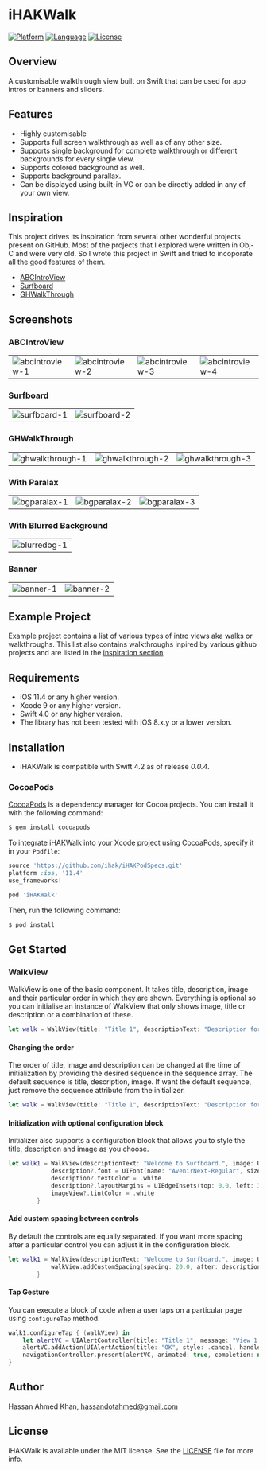 # iHAKWalk

[![Platform](http://img.shields.io/badge/platform-iOS-blue.svg?style=flat)](https://developer.apple.com/iphone/index.action)
[![Language](http://img.shields.io/badge/language-Swift-brightgreen.svg?style=flat)](https://developer.apple.com/swift)
[![License](http://img.shields.io/badge/license-MIT-lightgrey.svg?style=flat)](http://mit-license.org)

## Overview

A customisable walkthrough view built on Swift that can be used for app intros or banners and sliders. 

## Features

- Highly customisable
- Supports full screen walkthrough as well as of any other size.
- Supports single background for complete walkthrough or different backgrounds for every single view.
- Supports colored background as well.
- Supports background parallax.
- Can be displayed using built-in VC or can be directly added in any of your own view.

## Inspiration

This project drives its inspiration from several other wonderful projects present on GitHub. Most of the projects that I explored were written in Obj-C and were very old. So I wrote this project in Swift and tried to incoporate all the good features of them.

* [ABCIntroView](https://github.com/AdamBCo/ABCIntroView)
* [Surfboard](https://github.com/MosheBerman/Surfboard)
* [GHWalkThrough](https://github.com/GnosisHub/GHWalkThrough)

## Screenshots

### ABCIntroView

| | | | |
|-|-|-|-|
| ![abcintroview-1](https://github.com/ihak/iHAKWalk/raw/master/screenshots/inspiration-1.png) | ![abcintroview-2](https://github.com/ihak/iHAKWalk/raw/master/screenshots/inspiration-2.png) | ![abcintroview-3](https://github.com/ihak/iHAKWalk/raw/master/screenshots/inspiration-3.png) | ![abcintroview-4](https://github.com/ihak/iHAKWalk/raw/master/screenshots/inspiration-4.png) |

### Surfboard

| | |
|-|-|
| ![surfboard-1](https://github.com/ihak/iHAKWalk/raw/master/screenshots/inspiration-5.png) | ![surfboard-2](https://github.com/ihak/iHAKWalk/raw/master/screenshots/inspiration-6.png) |

### GHWalkThrough

| | | |
|-|-|-|
| ![ghwalkthrough-1](https://github.com/ihak/iHAKWalk/raw/master/screenshots/inspiration-7.png) | ![ghwalkthrough-2](https://github.com/ihak/iHAKWalk/raw/master/screenshots/inspiration-8.png) | ![ghwalkthrough-3](https://github.com/ihak/iHAKWalk/raw/master/screenshots/inspiration-9.png) |

### With Paralax

| | | |
|-|-|-|
| ![bgparalax-1](https://github.com/ihak/iHAKWalk/raw/master/screenshots/paralax-bg-1.png) | ![bgparalax-2](https://github.com/ihak/iHAKWalk/raw/master/screenshots/paralax-bg-2.png) | ![bgparalax-3](https://github.com/ihak/iHAKWalk/raw/master/screenshots/paralax-bg-3.png) |

### With Blurred Background

| |
|-|
| ![blurredbg-1](https://github.com/ihak/iHAKWalk/raw/master/screenshots/blurred.png) |

### Banner

| | |
|-|-|
| ![banner-1](https://github.com/ihak/iHAKWalk/raw/master/screenshots/banner.png) | ![banner-2](https://github.com/ihak/iHAKWalk/raw/master/screenshots/banner-tapped.png) | 


## Example Project

Example project contains a list of various types of intro views aka walks or walkthroughs. This list also contains walkthroughs inpired by various github projects and are listed in the [inspiration section](#inspiration).

## Requirements

- iOS 11.4 or any higher version.
- Xcode 9 or any higher version.
- Swift 4.0 or any higher version.
- The library has not been tested with iOS 8.x.y or a lower version.

## Installation

- iHAKWalk is compatible with Swift 4.2 as of release *0.0.4*. 

### CocoaPods

[CocoaPods](http://cocoapods.org) is a dependency manager for Cocoa projects. You can install it with the following command:

```bash
$ gem install cocoapods
```

To integrate iHAKWalk into your Xcode project using CocoaPods, specify it in your `Podfile`:

```ruby
source 'https://github.com/ihak/iHAKPodSpecs.git'
platform :ios, '11.4'
use_frameworks!

pod 'iHAKWalk'
```

Then, run the following command:

```bash
$ pod install
```

## Get Started
### WalkView

WalkView is one of the basic component. It takes title, description, image and their particular order in which they are shown. Everything is optional so you can initialise an instance of WalkView that only shows image, title or description or a combination of these.

```Swift
let walk = WalkView(title: "Title 1", descriptionText: "Description for title 1.", image: UIImage(named: "title1"))
```

#### Changing the order
The order of title, image and description can be changed at the time of initialization by providing the desired sequence in the sequence array. The default sequence is title, description, image. If want the default sequence, just remove the sequence attribute from the initializer.

```Swift
let walk = WalkView(title: "Title 1", descriptionText: "Description for title 1.", image: UIImage(named: "title1"), sequence: [.title, .image, .description])
```

#### Initialization with optional configuration block
Initializer also supports a configuration block that allows you to style the title, description and image as you choose.

```Swift
let walk1 = WalkView(descriptionText: "Welcome to Surfboard.", image: UIImage(named: "iPhone"), sequence: [.description, .image, .title]) { (walkView, _, description, imageView) in
            description?.font = UIFont(name: "AvenirNext-Regular", size: 17.0)
            description?.textColor = .white
            description?.layoutMargins = UIEdgeInsets(top: 0.0, left: 30.0, bottom: 0.0, right: 30.0)
            imageView?.tintColor = .white
        }
```

#### Add custom spacing between controls
By default the controls are equally separated. If you want more spacing after a particular control you can adjust it in the configuration block.

```Swift
let walk1 = WalkView(descriptionText: "Welcome to Surfboard.", image: UIImage(named: "iPhone"), sequence: [.description, .image, .title]) { (walkView, _, description, imageView) in
            walkView.addCustomSpacing(spacing: 20.0, after: description!)
        }
```

#### Tap Gesture
You can execute a block of code when a user taps on a particular page using `configureTap` method.

```Swift
walk1.configureTap { (walkView) in
    let alertVC = UIAlertController(title: "Title 1", message: "View 1 tapped.", preferredStyle: .alert)
    alertVC.addAction(UIAlertAction(title: "OK", style: .cancel, handler: nil))
    navigationController.present(alertVC, animated: true, completion: nil)
}

```
## Author

Hassan Ahmed Khan, hassandotahmed@gmail.com

## License

iHAKWalk is available under the MIT license. See the [LICENSE](/LICENSE) file for more info.
